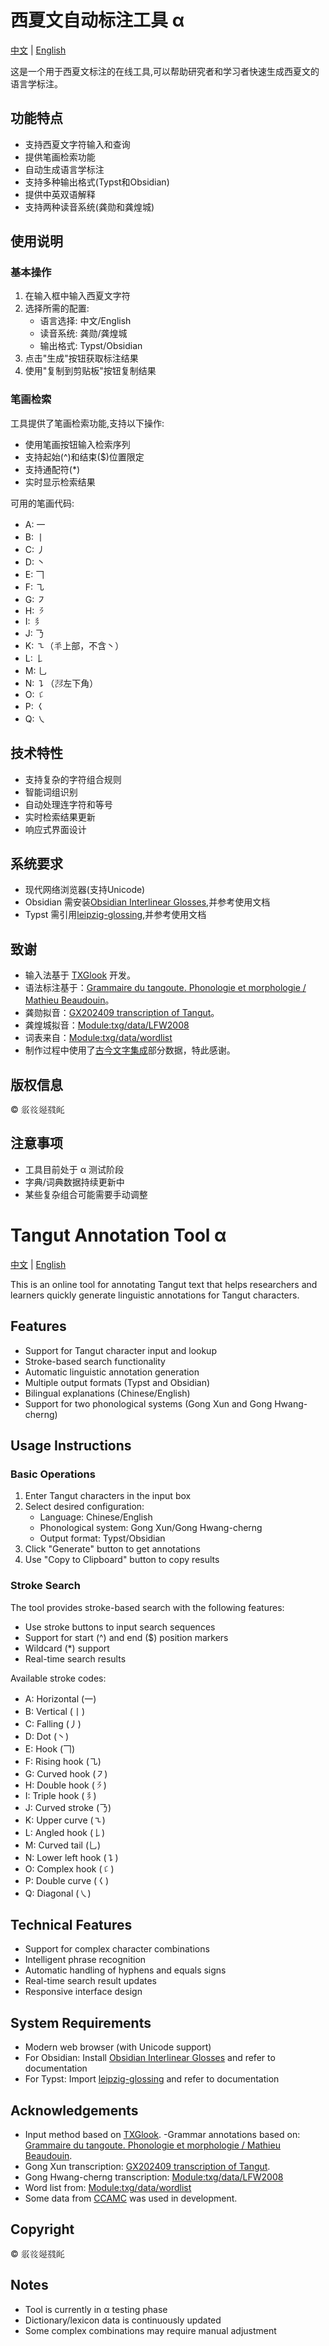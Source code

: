 # 西夏文自动标注工具 α 
[中文](#西夏文自动标注工具-α) | [English](#tangut-annotation-tool-α)

这是一个用于西夏文标注的在线工具,可以帮助研究者和学习者快速生成西夏文的语言学标注。

## 功能特点

- 支持西夏文字符输入和查询
- 提供笔画检索功能
- 自动生成语言学标注
- 支持多种输出格式(Typst和Obsidian)
- 提供中英双语解释
- 支持两种读音系统(龚勋和龚煌城)

## 使用说明

### 基本操作

1. 在输入框中输入西夏文字符
2. 选择所需的配置:
   - 语言选择: 中文/English
   - 读音系统: 龚勋/龚煌城
   - 输出格式: Typst/Obsidian
3. 点击"生成"按钮获取标注结果
4. 使用"复制到剪贴板"按钮复制结果

### 笔画检索

工具提供了笔画检索功能,支持以下操作:

- 使用笔画按钮输入检索序列
- 支持起始(^)和结束($)位置限定
- 支持通配符(*)
- 实时显示检索结果

可用的笔画代码:
- A: 一
- B: 丨
- C: 丿
- D: 丶
- E: 𠃍
- F: ㇈
- G: ㇇
- H: 𘠄
- I: 𘠅
- J: 𠄎
- K: ㇍（𘇥上部，不含丶）
- L: 𠄌
- M: 乚
- N: ㇊（𗕷左下角）
- O: 𘠈
- P: 𡿨
- Q: ㇏

## 技术特性

- 支持复杂的字符组合规则
- 智能词组识别
- 自动处理连字符和等号
- 实时检索结果更新
- 响应式界面设计

## 系统要求

- 现代网络浏览器(支持Unicode)
- Obsidian 需安装[Obsidian Interlinear Glosses](https://github.com/Mijyuoon/obsidian-ling-gloss),并参考使用文档
- Typst 需引用[leipzig-glossing](https://typst.app/universe/package/leipzig-glossing/),并参考使用文档

## 致谢

- 输入法基于 [TXGlook](https://github.com/adlpr/TXGlook) 开发。
- 语法标注基于：[Grammaire du tangoute. Phonologie et morphologie / Mathieu Beaudouin](https://theses.hal.science/tel-04711865)。
- 龚勋拟音：[GX202409 transcription of Tangut](https://homepage.univie.ac.at/xun.gong/tangut/phonology-202409.html)。
- 龚煌城拟音：[Module:txg/data/LFW2008](https://en.wiktionary.org/wiki/Module:txg/data/LFW2008)
- 词表来自：[Module:txg/data/wordlist](https://en.wiktionary.org/wiki/Module:txg/data/wordlist)
- 制作过程中使用了[古今文字集成](ccamc.org)部分数据，特此感谢。

## 版权信息

© 𗼇𘝞𗫸𗯿𘍞

## 注意事项

- 工具目前处于 α 测试阶段
- 字典/词典数据持续更新中
- 某些复杂组合可能需要手动调整

# Tangut Annotation Tool α 
[中文](#西夏文自动标注工具-α) | [English](#tangut-annotation-tool-α)

This is an online tool for annotating Tangut text that helps researchers and learners quickly generate linguistic annotations for Tangut characters.

## Features

- Support for Tangut character input and lookup
- Stroke-based search functionality  
- Automatic linguistic annotation generation
- Multiple output formats (Typst and Obsidian)
- Bilingual explanations (Chinese/English)
- Support for two phonological systems (Gong Xun and Gong Hwang-cherng)

## Usage Instructions

### Basic Operations

1. Enter Tangut characters in the input box
2. Select desired configuration:
   - Language: Chinese/English 
   - Phonological system: Gong Xun/Gong Hwang-cherng
   - Output format: Typst/Obsidian
3. Click "Generate" button to get annotations
4. Use "Copy to Clipboard" button to copy results

### Stroke Search

The tool provides stroke-based search with the following features:

- Use stroke buttons to input search sequences
- Support for start (^) and end ($) position markers
- Wildcard (*) support
- Real-time search results

Available stroke codes:
- A: Horizontal (一)
- B: Vertical (丨) 
- C: Falling (丿)
- D: Dot (丶)
- E: Hook (𠃍)
- F: Rising hook (㇈)
- G: Curved hook (㇇) 
- H: Double hook (𘠄)
- I: Triple hook (𘠅)
- J: Curved stroke (𠄎)
- K: Upper curve (㇍)
- L: Angled hook (𠄌)
- M: Curved tail (乚)
- N: Lower left hook (㇊)
- O: Complex hook (𘠈)
- P: Double curve (𡿨)
- Q: Diagonal (㇏)

## Technical Features

- Support for complex character combinations
- Intelligent phrase recognition
- Automatic handling of hyphens and equals signs
- Real-time search result updates
- Responsive interface design

## System Requirements

- Modern web browser (with Unicode support)
- For Obsidian: Install [Obsidian Interlinear Glosses](https://github.com/Mijyuoon/obsidian-ling-gloss) and refer to documentation
- For Typst: Import [leipzig-glossing](https://typst.app/universe/package/leipzig-glossing/) and refer to documentation

## Acknowledgements

- Input method based on [TXGlook](https://github.com/adlpr/TXGlook).
-Grammar annotations based on: [Grammaire du tangoute. Phonologie et morphologie / Mathieu Beaudouin](https://theses.hal.science/tel-04711865).
- Gong Xun transcription: [GX202409 transcription of Tangut](https://homepage.univie.ac.at/xun.gong/tangut/phonology-202409.html).
- Gong Hwang-cherng transcription: [Module:txg/data/LFW2008](https://en.wiktionary.org/wiki/Module:txg/data/LFW2008)
- Word list from: [Module:txg/data/wordlist](https://en.wiktionary.org/wiki/Module:txg/data/wordlist)
- Some data from [CCAMC](ccamc.org) was used in development.

## Copyright

© 𗼇𘝞𗫸𗯿𘍞

## Notes

- Tool is currently in α testing phase
- Dictionary/lexicon data is continuously updated
- Some complex combinations may require manual adjustment
